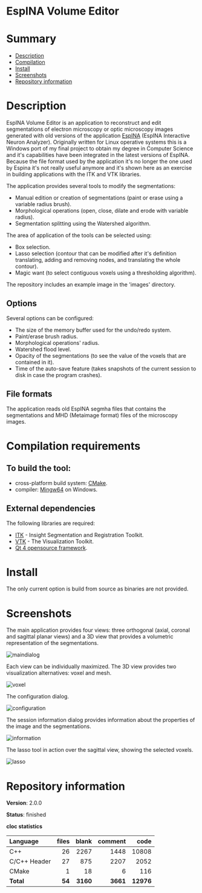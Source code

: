 EspINA Volume Editor
====================

# Summary
- [Description](#description)
- [Compilation](#compilation-requirements)
- [Install](#install)
- [Screenshots](#screenshots)
- [Repository information](#repository-information)

# Description
EspINA Volume Editor is an application to reconstruct and edit segmentations of electron microscopy or optic microscopy images generated with old versions of the application [EspINA](http://cajalbbp.cesvima.upm.es/espina/) (EspINA Interactive Neuron Analyzer). Originally written for Linux operative systems this is a Windows port of my final project to obtain my degree in Computer Science and it's capabilities have been integrated in the latest versions of EspINA. Because the file format used by the application it's no longer the one used by Espina it's not really useful anymore and it's shown here as an exercise in building applications with the ITK and VTK libraries. 

The application provides several tools to modify the segmentations: 
* Manual edition or creation of segmentations (paint or erase using a variable radius brush). 
* Morphological operations (open, close, dilate and erode with variable radius).
* Segmentation splitting using the Watershed algorithm. 

The area of application of the tools can be selected using:
* Box selection.
* Lasso selection (contour that can be modified after it's definition translating, adding and removing nodes, and translating the whole contour).
* Magic want (to select contiguous voxels using a thresholding algorithm).

The repository includes an example image in the 'images' directory. 

## Options
Several options can be configured:
* The size of the memory buffer used for the undo/redo system.
* Paint/erase brush radius.
* Morphological operations' radius. 
* Watershed flood level. 
* Opacity of the segmentations (to see the value of the voxels that are contained in it).
* Time of the auto-save feature (takes snapshots of the current session to disk in case the program crashes). 

## File formats
The application reads old EspINA segmha files that contains the segmentations and MHD (Metaimage format) files of the microscopy images. 

# Compilation requirements
## To build the tool:
* cross-platform build system: [CMake](http://www.cmake.org/cmake/resources/software.html).
* compiler: [Mingw64](http://sourceforge.net/projects/mingw-w64/) on Windows.

## External dependencies
The following libraries are required:
* [ITK](https://itk.org/) - Insight Segmentation and Registration Toolkit.
* [VTK](http://www.vtk.org/) - The Visualization Toolkit.
* [Qt 4 opensource framework](http://www.qt.io/).

# Install
The only current option is build from source as binaries are not provided. 

# Screenshots

The main application provides four views: three orthogonal (axial, coronal and sagittal planar views) and a 3D view that provides a volumetric representation of the segmentations. 

![maindialog]()

Each view can be individually maximized. The 3D view provides two visualization alternatives: voxel and mesh. 

![voxel]()

The configuration dialog.

![configuration]()

The session information dialog provides information about the properties of the image and the segmentations. 

![information]()

The lasso tool in action over the sagittal view, showing the selected voxels. 

![lasso]()

# Repository information

**Version**: 2.0.0

**Status**: finished

**cloc statistics**

| Language                     |files          |blank        |comment      |code    |
|:-----------------------------|--------------:|------------:|------------:|-------:|
| C++                          |  26           |  2267       |   1448      | 10808  |
| C/C++ Header                 |  27           |   875       |   2207      |  2052  |
| CMake                        |   1           |   18        |     6       |   116  |
| **Total**                    | **54**        | **3160**    |   **3661**  | **12976** |
